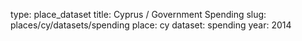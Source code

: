 type: place_dataset
title: Cyprus / Government Spending
slug: places/cy/datasets/spending
place: cy
dataset: spending
year: 2014
